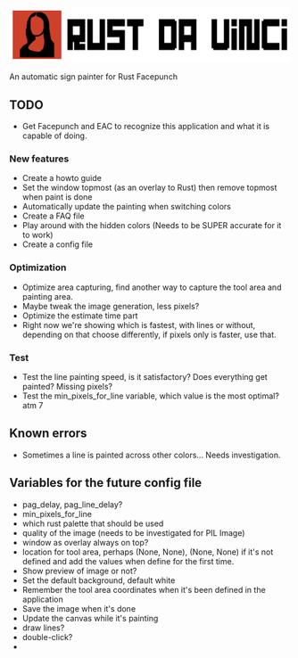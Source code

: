 ![RustDaVinci logo](images/RustDaVinci-logo-2.png)

An automatic sign painter for Rust Facepunch


## TODO

- Get Facepunch and EAC to recognize this application and what it is capable of doing.

### New features

- Create a howto guide
- Set the window topmost (as an overlay to Rust) then remove topmost when paint is done
- Automatically update the painting when switching colors
- Create a FAQ file
- Play around with the hidden colors (Needs to be SUPER accurate for it to work)
- Create a config file


### Optimization

- Optimize area capturing, find another way to capture the tool area and painting area.
- Maybe tweak the image generation, less pixels?
- Optimize the estimate time part
- Right now we're showing which is fastest, with lines or without, depending on that choose differently, if pixels only is faster, use that.


### Test
- Test the line painting speed, is it satisfactory? Does everything get painted? Missing pixels?
- Test the min_pixels_for_line variable, which value is the most optimal? atm 7


## Known errors

- Sometimes a line is painted across other colors... Needs investigation.


## Variables for the future config file
- pag_delay, pag_line_delay?
- min_pixels_for_line
- which rust palette that should be used
- quality of the image (needs to be investigated for PIL Image)
- window as overlay always on top?
- location for tool area, perhaps (None, None), (None, None) if it's not defined and add the values when define for the first time.
- Show preview of image or not?
- Set the default background, default white
- Remember the tool area coordinates when it's been defined in the application
- Save the image when it's done
- Update the canvas while it's painting
- draw lines?
- double-click?
- 
